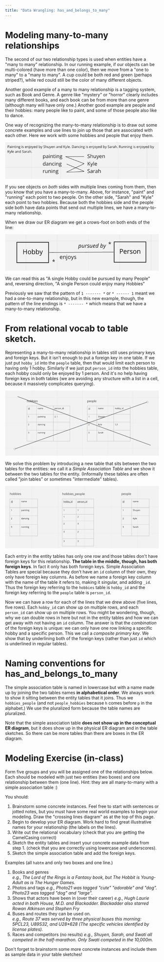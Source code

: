 ```yaml
---
title: "Data Wrangling: has_and_belongs_to_many"
---
```

Modeling many-to-many relationships
=================================================================

The second of our two relationship types is used when entities have a "many to many" relationship. In our running example, if our objects can be multi-colored (have more than one color), then we move from a "one to many" to a "many to many".  A cup could be both red and green (perhaps striped?), while red could still be the color of many different objects.

Another good example of a many to many relationship is a tagging system, such as Book and Genre. A genre like "mystery" or "horror" clearly includes many different books, and each book can be from more than one genre (although many will have only one.)  Another good example are people and their hobbies: many people like to paint, and some of those people also like to dance.

One way of recognizing the many-to-many relationship is to draw out some concrete examples and use lines to join up those that are associated with each other.  Here we work with some hobbies and people that enjoy them.

![](images/LinesShowingHabtm.png)

If you see objects on _both_ sides with multiple lines coming from them, then you know that you have a many-to-many. Above, for instance, "paint" and "running" each point to two people. On the other side, "Sarah" and "Kyle" each point to two hobbies. Because both the hobbies side and the people side both have data points that send out multiple lines, we have a many-to-many relationship.

When we draw our ER diagram we get a crows-foot on both ends of the line:

![](images/HabtmDiagram.png)

We can read this as "A single Hobby could be pursued by many People" and, reversing direction, "A single Person could enjoy many Hobbies" 

Previously we saw that the pattern of `1 ------- *` or `* ------ 1` meant we had a one-to-many relationship, but in this new example, though, the pattern of the line endings is `* ------- *` which means that we have a many-to-many relationship.

# From relational vocab to table sketch.

Representing a many-to-many relationship in tables still uses primary keys and foreign keys. But it isn't enough to put a foreign key in one table. If we just put `hobby_id` into the `people` table, then that would limit each person to having only 1 hobby. Similarly if we just put `person_id` into the hobbies table, each hobby could only be enjoyed by 1 person. And it's no help having foreign keys in both tables (we are avoiding any structure with a list in a cell, because it massively complicates querying).

![](images/ForeignKeysInBoth.png)

We solve this problem by introducing a new table that sits between the two tables for the entities: we call it a _Simple Association Table_ and we show it between the two tables for the entity. (Informally these tables are often called "join tables" or sometimes "intermediate" tables).

![](images/SimpleAssociationTable.png)

Each entry in the entity tables has only one row and those tables don't have foreign keys for this relationship.  **The table in the middle, though, has both foreign keys**. In fact it only has both foreign keys. Simple Association Tables are special because they don't have an `id` column of their own, they only have foreign key columns. As before we name a foreign key column with the name of the table it refers to, making it singular, and adding `_id`. Thus the foreign key referring to the `hobbies` table is `hobby_id` and the foreign key referring to the `people` table is `person_id`.

Now we can have a row for each of the lines that we drew above (five lines, five rows). Each `hobby_id` can show up on multiple rows, and each `person_id` can show up on multiple rows.  You might be wondering, though, why we can double rows in here but not in the entity tables and how we can get away with not having an `id` column. The answer is that the _combination_ of the foreign keys is unique: we can only have one row linking a specific hobby and a specific person. This we call a _composite primary key_. We show that by underlining both of the foreign keys (rather than just `id` which is underlined in regular tables).

# Naming conventions for has_and_belongs_to_many

The simple association table is named in lowercase but with a name made up by joining the two tables names **in alphabetical order**. We always work to show it sitting between the entity tables that it joins. Thus we `hobbies_people` (and not `people_hobbies` because `h` comes before `p` in the alphabet.) We use the pluralized form because the table names are pluralized.

Note that the simple association table **does not show up in the conceptual ER diagram**, but it does show up in the physical ER diagram and in the table sketches. So there can be more tables than there are boxes in the ER diagram.

# Modeling Exercise (in-class)

Form five groups and you will be assigned one of the relationships below. Each should be modeled with just two entities (two boxes) and one relationship between them (one line). Hint: they are all many-to-many with a simple association table :)

You should:

1. Brainstorm some concrete instances. Feel free to start with sentences or jotted notes, but you must have some real world examples to begin your modeling. Draw the "crossing lines diagram" as at the top of this page.
2. Begin to develop your ER diagram. Work hard to find great illustrative names for your relationship (the labels on the lines). 
3. Write out the relational vocabulary (check that you are getting the CamelCasing correct)
4. Sketch the entity tables and insert your concrete example data from step 1. (check that you are correctly using lowercase and underscores).
5. Sketch the simple association table and add the foreign keys.

Examples (all `habtm` and only two boxes and one line.)

1. Books and genres  
_e.g., The Lord of the Rings is a Fantasy book, but The Hobbit is Young-Adult as is The Hunger Games._
2. Photos and tags
_e.g., Photo21 was tagged "cute" "adorable" and "dog". Photo23 was tagged "dog" and "large"._
3. Shows that actors have been in (over their career)
_e.g., Hugh Laurie acted in both House, M.D. and Blackadder. Blackadder also starred Rowan Atkinson and Stephen Fry_
4. Buses and routes they can be used on.  
_e.g., Route 37 was served by three physical buses this morning: 5PC*L23, U89*S32, and U28*628 (The specific vehicles identified by license plates)._
5. Races and competitors (no results)
_e.g., Shuyen, Sarah, and Swati all competed in the half-marathon. Only Swati competed in the 10,000m._

Don't forget to brainstorm some more concrete instances and include them as sample data in your table sketches!
